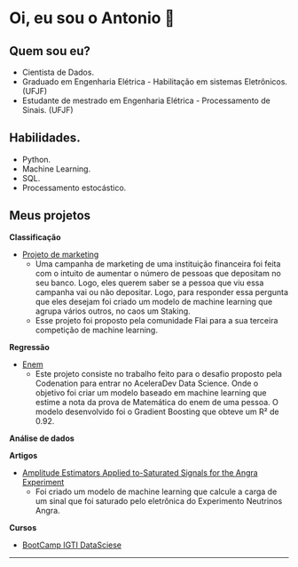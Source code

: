 # **Oi, eu sou o Antonio** 👋 


## **Quem sou eu?**
- Cientista de Dados.
- Graduado em Engenharia Elétrica - Habilitação em sistemas Eletrônicos. (UFJF)
- Estudante de mestrado em Engenharia Elétrica - Processamento de Sinais. (UFJF)


## **Habilidades.**
* Python.
* Machine Learning.
* SQL.
* Processamento estocástico.


## **Meus projetos**

**Classificação**
* [Projeto de marketing](https://github.com/AntonioJuniorF/Second-competition-flai) 
   * Uma campanha de marketing de uma instituição financeira foi feita com o intuito de aumentar o número de pessoas que depositam no seu banco. Logo, eles querem saber se a pessoa que viu essa campanha vai ou não depositar. Logo, para responder essa pergunta que eles desejam foi criado um modelo de machine learning que agrupa vários outros, no caos um Staking. 
   * Esse projeto foi proposto pela comunidade Flai para a sua terceira competição de machine learning. 

**Regressão**

* [Enem](https://github.com/AntonioJuniorF/ENEM) 
    * Este projeto consiste no trabalho feito para o desafio proposto pela Codenation para entrar no AceleraDev Data Science. Onde o objetivo foi criar um modelo baseado em machine learning que estime a nota da prova de Matemática do enem de uma pessoa. O modelo desenvolvido foi o Gradient Boosting que obteve um R² de 0.92.

**Análise de dados**


**Artigos**
* [Amplitude Estimators Applied to-Saturated Signals for the Angra Experiment](https://github.com/AntonioJuniorF/Amplitude-Estimators-Applied-to-Saturated-Signals-for-the--Angra-Experiment)
  * Foi criado um modelo de machine learning que calcule a carga de um sinal que foi saturado pelo eletrônica do Experimento Neutrinos Angra.    

**Cursos**
* [BootCamp IGTI DataSciese](https://github.com/AntonioJuniorF/bootcamp-DataScience-IGTI)
      



---
<!--
**AntonioJuniorF/AntonioJuniorF** is a ✨ _special_ ✨ repository because its `README.md` (this file) appears on your GitHub profile.

Here are some ideas to get you started:

* 🔭 I’m currently working on ...
* 🌱 I’m currently learning ...
* 👯 I’m looking to collaborate on ...
* 🤔 I’m looking for help with ...
* 💬 Ask me about ...
* 📫 How to reach me: ...
* 😄 Pronouns: ...
* ⚡ Fun fact: ...
-->
